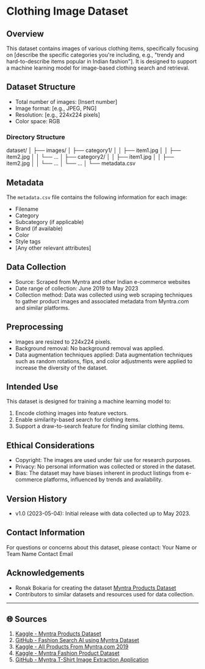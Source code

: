 # Clothing Image Dataset

## Overview
This dataset contains images of various clothing items, specifically focusing on [describe the specific categories you're including, e.g., "trendy and hard-to-describe items popular in Indian fashion"]. It is designed to support a machine learning model for image-based clothing search and retrieval.

## Dataset Structure
- Total number of images: [Insert number]
- Image format: [e.g., JPEG, PNG]
- Resolution: [e.g., 224x224 pixels]
- Color space: RGB

### Directory Structure

dataset/
│
├── images/
│   ├── category1/
│   │   ├── item1.jpg
│   │   ├── item2.jpg
│   │   └── ...
│   ├── category2/
│   │   ├── item1.jpg
│   │   ├── item2.jpg
│   │   └── ...
│   └── ...
│
└── metadata.csv

## Metadata
The `metadata.csv` file contains the following information for each image:
- Filename
- Category
- Subcategory (if applicable)
- Brand (if available)
- Color
- Style tags
- [Any other relevant attributes]

## Data Collection
- Source: Scraped from Myntra and other Indian e-commerce websites
- Date range of collection: June 2019 to May 2023
- Collection method: Data was collected using web scraping techniques to gather product images and associated metadata from Myntra.com and similar platforms.

## Preprocessing
- Images are resized to 224x224 pixels.
- Background removal: No background removal was applied.
- Data augmentation techniques applied: Data augmentation techniques such as random rotations, flips, and color adjustments were applied to increase the diversity of the dataset.

## Intended Use
This dataset is designed for training a machine learning model to:
1. Encode clothing images into feature vectors.
2. Enable similarity-based search for clothing items.
3. Support a draw-to-search feature for finding similar clothing items.

## Ethical Considerations
- Copyright: The images are used under fair use for research purposes.
- Privacy: No personal information was collected or stored in the dataset.
- Bias: The dataset may have biases inherent in product listings from e-commerce platforms, influenced by trends and availability.

## Version History
- v1.0 (2023-05-04): Initial release with data collected up to May 2023.

## Contact Information
For questions or concerns about this dataset, please contact:
Your Name or Team Name
Contact Email

## Acknowledgements
- Ronak Bokaria for creating the dataset [Myntra Products Dataset](https://www.kaggle.com/datasets/ronakbokaria/myntra-products-dataset)
- Contributors to similar datasets and resources used for data collection.

---

## 🌐 Sources
1. [Kaggle - Myntra Products Dataset](https://www.kaggle.com/datasets/ronakbokaria/myntra-products-dataset)
2. [GitHub - Fashion Search AI using Myntra Dataset](https://github.com/Ipsy05/FashionSearchAI-MyntraDataset)
3. [Kaggle - All Products From Myntra.com 2019](https://www.kaggle.com/datasets/promptcloud/all-products-from-myntracom-2019)
4. [Kaggle - Myntra Fashion Product Dataset](https://www.kaggle.com/datasets/hiteshsuthar101/myntra-fashion-product-dataset)
5. [GitHub - Myntra T-Shirt Image Extraction Application](https://github.com/Sukumar9944/Myntra-T-Shirt-Image-Extraction-Application)
